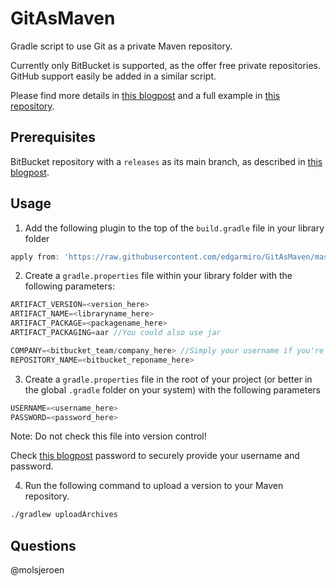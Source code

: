 # GitAsMaven
Gradle script to use Git as a private Maven repository.

Currently only BitBucket is supported, as the offer free private repositories. GitHub support easily be added in a similar script.

Please find more details in [this blogpost](http://jeroenmols.com/blog/2016/02/05/wagongit/) and a full example in [this repository](https://github.com/JeroenMols/WagonGitExample).

## Prerequisites
BitBucket repository with a `releases` as its main branch, as described in [this blogpost](http://jeroenmols.com/blog/2016/02/05/wagongit/).

## Usage
1. Add the following plugin to the top of the `build.gradle` file in your library folder

  ```groovy
  apply from: 'https://raw.githubusercontent.com/edgarmiro/GitAsMaven/master/publish-bitbucket.gradle'
  ```

2. Create a `gradle.properties` file within your library folder with the following parameters:

  ```groovy
  ARTIFACT_VERSION=<version_here>
  ARTIFACT_NAME=<libraryname_here>
  ARTIFACT_PACKAGE=<packagename_here>
  ARTIFACT_PACKAGING=aar //You could also use jar

  COMPANY=<bitbucket_team/company_here> //Simply your username if you're not part of a team
  REPOSITORY_NAME=<bitbucket_reponame_here>
  ```

3. Create a `gradle.properties` file in the root of your project (or better in the global `.gradle` folder on your system) with the following parameters

  ```groovy
  USERNAME=<username_here>
  PASSWORD=<password_here>
  ```
  
  Note: Do not check this file into version control! 
  
  Check [this blogpost](http://localhost:4000/blog/2015/08/13/artifactory2/) password to securely provide your username and password.

4. Run the following command to upload a version to your Maven repository.

  ```bash
  ./gradlew uploadArchives
  ```

## Questions
@molsjeroen

